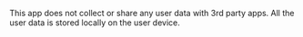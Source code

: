 This app does not collect or share any user data with 3rd party apps. All the user data is stored locally on the user device.
